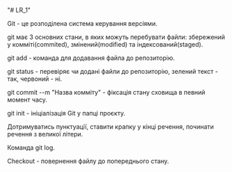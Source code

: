 
"# LR_1"

Git - це розподілена система керування версіями.

git має 3 основних стани, в яких можуть перебувати файли: збережений у комміті(commited), змінений(modified) та індексований(staged).

git add - команда для додавання файла до репозиторію.

git status - перевіряє чи додані файли до репозиторію, зелений текст - так, червоний - ні.

git commit --m "Назва комміту" - фіксація стану сховища в певний момент часу.

git init - ініціалізація Git у папці проєкту.

Дотримуватись пунктуації, ставити крапку у кінці речення, починати речення з великої літери.

Команда git log.

Checkout - повернення файлу до попереднього стану.
